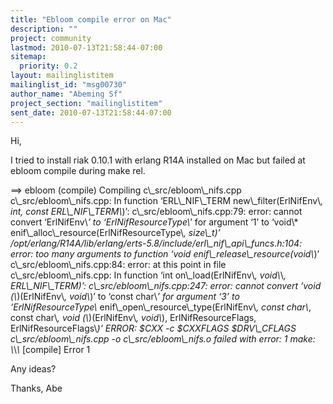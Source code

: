 ```yaml
---
title: "Ebloom compile error on Mac"
description: ""
project: community
lastmod: 2010-07-13T21:58:44-07:00
sitemap:
  priority: 0.2
layout: mailinglistitem
mailinglist_id: "msg00730"
author_name: "Abeming Sf"
project_section: "mailinglistitem"
sent_date: 2010-07-13T21:58:44-07:00
---
```



Hi,

I tried to install riak 0.10.1 with erlang R14A installed on Mac but failed
at ebloom compile during make rel.

==&gt; ebloom (compile)
Compiling c\\_src/ebloom\\_nifs.cpp
c\\_src/ebloom\\_nifs.cpp: In function ‘ERL\\_NIF\\_TERM new\\_filter(ErlNifEnv\\*, int,
const ERL\\_NIF\\_TERM\\*)’:
c\\_src/ebloom\\_nifs.cpp:79: error: cannot convert ‘ErlNifEnv\\*’ to
‘ErlNifResourceType\\*’ for argument ‘1’ to ‘void\\*
enif\\_alloc\\_resource(ErlNifResourceType\\*, size\\_t)’
/opt/erlang/R14A/lib/erlang/erts-5.8/include/erl\\_nif\\_api\\_funcs.h:104: error:
too many arguments to function ‘void enif\\_release\\_resource(void\\*)’
c\\_src/ebloom\\_nifs.cpp:84: error: at this point in file
c\\_src/ebloom\\_nifs.cpp: In function ‘int on\\_load(ErlNifEnv\\*, void\\*\\*,
ERL\\_NIF\\_TERM)’:
c\\_src/ebloom\\_nifs.cpp:247: error: cannot convert ‘void (\\*)(ErlNifEnv\\*,
void\\*)’ to ‘const char\\*’ for argument ‘3’ to ‘ErlNifResourceType\\*
enif\\_open\\_resource\\_type(ErlNifEnv\\*, const char\\*, const char\\*, void
(\\*)(ErlNifEnv\\*, void\\*), ErlNifResourceFlags, ErlNifResourceFlags\\*)’
ERROR: $CXX -c $CXXFLAGS $DRV\\_CFLAGS c\\_src/ebloom\\_nifs.cpp -o
c\\_src/ebloom\\_nifs.o failed with error: 1
make: \\*\\*\\* [compile] Error 1

Any ideas?

Thanks,
Abe
